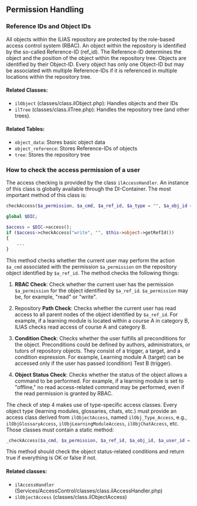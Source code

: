 ## Permission Handling

### Reference IDs and Object IDs

All objects within the ILIAS repository are protected by the role-based access control system (RBAC). An object within the repository is identified by the so-called Reference-ID (ref_id). The Reference-ID determines the object and the position of the object within the repository tree. Objects are identified by their Object-ID. Every object has only one Object-ID but may be associated with multiple Reference-IDs if it is referenced in multiple locations within the repository tree.

#### Related Classes:
- `ilObject` (classes/class.ilObject.php): Handles objects and their IDs
- `ilTree` (classes/class.ilTree.php): Handles the repository tree (and other trees).

#### Related Tables:
- `object_data`: Stores basic object data
- `object_reference`: Stores Reference-IDs of objects
- `tree`: Stores the repository tree

### How to check the access permission of a user

The access checking is provided by the class `ilAccessHandler`. An instance of this class is globally available through the DI-Container. The most important method of this class is:

```php
checkAccess($a_permission, $a_cmd, $a_ref_id, $a_type = "", $a_obj_id = "")
```



```php
global $DIC;

$access = $DIC->access();
if ($access->checkAccess("write", "", $this->object->getRefId())
{
	...
}
```


This method checks whether the current user may perform the action `$a_cmd` associated with the permission `$a_permission` on the repository object identified by `$a_ref_id`. The method checks the following things:

1. **RBAC Check**: Check whether the current user has the permission `$a_permission` for the object identified by `$a_ref_id`. `$a_permission` may be, for example, "read" or "write".

2. Repository **Path Check**: Checks whether the current user has read access to all parent nodes of the object identified by `$a_ref_id`. For example, if a learning module is located within a course A in category B, ILIAS checks read access of course A and category B.

3. **Condition Check**: Checks whether the user fulfills all preconditions for the object. Preconditions could be defined by authors, administrators, or tutors of repository objects. They consist of a trigger, a target, and a condition expression. For example, Learning module A (target) can be accessed only if the user has passed (condition) Test B (trigger).

4. **Object Status Check**: Checks whether the status of the object allows a command to be performed. For example, if a learning module is set to "offline," no read access-related command may be performed, even if the read permission is granted by RBAC.

The check of step 4 makes use of type-specific access classes. Every object type (learning modules, glossaries, chats, etc.) must provide an access class derived from `ilObjectAccess`, named `ilObj_Type_Access`, e.g., `ilObjGlossaryAccess`, `ilObjLearningModuleAccess`, `ilObjChatAccess`, etc. Those classes must contain a static method:

```php
_checkAccess($a_cmd, $a_permission, $a_ref_id, $a_obj_id, $a_user_id = "")
```

This method should check the object status-related conditions and return true if everything is OK or false if not.

#### Related classes:
- `ilAccessHandler` (Services/AccessControl/classes/class.ilAccessHandler.php)
- `ilObjectAccess` (classes/class.ilObjectAccess)

